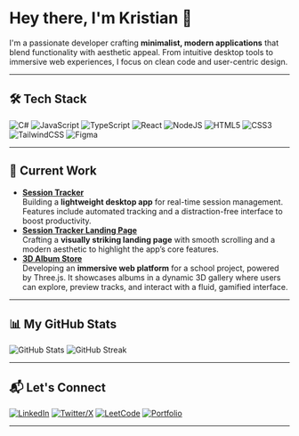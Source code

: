 
# Hey there, I'm Kristian 👋

I'm a passionate developer crafting **minimalist, modern applications** that blend functionality with aesthetic appeal. From intuitive desktop tools to immersive web experiences, I focus on clean code and user-centric design.

---

## 🛠️ Tech Stack
<p align="left">
  <img src="https://img.shields.io/badge/c%23-%23239120.svg?style=for-the-badge&logo=csharp&logoColor=white" alt="C#">
  <img src="https://img.shields.io/badge/javascript-%23323330.svg?style=flat-square&logo=javascript&logoColor=%23F7DF1E&height=40" alt="JavaScript">
  <img src="https://img.shields.io/badge/typescript-%23007ACC.svg?style=flat-square&logo=typescript&logoColor=white&height=40" alt="TypeScript">
  <img src="https://img.shields.io/badge/react-%2320232a.svg?style=flat-square&logo=react&logoColor=%2361DAFB&height=40" alt="React">
  <img src="https://img.shields.io/badge/node.js-6DA55F?style=flat-square&logo=node.js&logoColor=white&height=40" alt="NodeJS">
  <img src="https://img.shields.io/badge/html5-%23E34F26.svg?style=flat-square&logo=html5&logoColor=white&height=40" alt="HTML5">
  <img src="https://img.shields.io/badge/css3-%231572B6.svg?style=flat-square&logo=css3&logoColor=white&height=40" alt="CSS3">
  <img src="https://img.shields.io/badge/tailwindcss-%2338B2AC.svg?style=flat-square&logo=tailwind-css&logoColor=white&height=40" alt="TailwindCSS">
  <img src="https://img.shields.io/badge/figma-%23F24E1E.svg?style=flat-square&logo=figma&logoColor=white&height=40" alt="Figma">
</p>

---

## 🚀 Current Work
- **[Session Tracker](https://github.com/1fifly/session-tracker)**  
  Building a **lightweight desktop app** for real-time session management. Features include automated tracking and a distraction-free interface to boost productivity.
- **[Session Tracker Landing Page](https://github.com/1fifly/session-tracker-landing)**  
  Crafting a **visually striking landing page** with smooth scrolling and a modern aesthetic to highlight the app’s core features.
- **[3D Album Store](https://github.com/1fifly/3d-album-store)**  
  Developing an **immersive web platform** for a school project, powered by Three.js. It showcases albums in a dynamic 3D gallery where users can explore, preview tracks, and interact with a fluid, gamified interface.

---

## 📊 My GitHub Stats
<p align="left">
  <img src="https://github-readme-stats.vercel.app/api?username=1fifly&show_icons=true&theme=transparent&hide_border=true&title_color=ffffff&text_color=94a3b8&icon_color=60a5fa" alt="GitHub Stats">
  <img src="https://github-readme-streak-stats.herokuapp.com/?user=1fifly&theme=transparent&hide_border=true&title_color=ffffff&text_color=94a3b8&ring=60a5fa&fire=60a5fa&currStreakLabel=60a5fa" alt="GitHub Streak">
</p>

---

## 📬 Let's Connect
<p align="left">
  <a href="https://linkedin.com/in/yourprofile"><img src="https://img.shields.io/badge/linkedin-%230077B5.svg?style=flat-square&logo=linkedin&logoColor=white&height=40" alt="LinkedIn"></a>
  <a href="https://x.com/yourhandle"><img src="https://img.shields.io/badge/X-%23000000.svg?style=flat-square&logo=X&logoColor=white&height=40" alt="Twitter/X"></a>
  <a href="https://leetcode.com/yourprofile"><img src="https://img.shields.io/badge/LeetCode-000000?style=flat-square&logo=LeetCode&logoColor=#d16c06&height=40" alt="LeetCode"></a>
  <a href="https://yourportfolio.com"><img src="https://img.shields.io/badge/Portfolio-%23000000.svg?style=flat-square&logo=firefox&logoColor=#FF7139&height=40" alt="Portfolio"></a>
</p>

---
